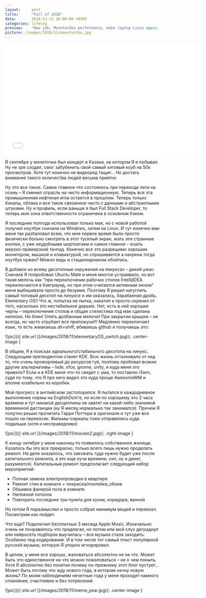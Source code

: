 ```yaml
---
layout:     post
title:      "Fall of 2018"
date:       2018-11-12 20:00:00 +0300
categories: lifelog
preview:    "New job, Monetochka performance, make laptop Linux again, squatters leaving and the next degree of freedom"
picture: /images/2018/11/monetochka.jpg
---
```

<style>.some-intend { margin-bottom: 10px; } </style>

<div class="video-wrapper full-container some-intend">
    <iframe src="//coub.com/embed/1fdnil?muted=false&autostart=false&originalSize=false&startWithHD=false" allowfullscreen frameborder="0" width="640" height="360" allow="autoplay" id="goodmood"></iframe>
</div>

В сентябре у монеточки был концерт в Казани, на котором Я и побывал. Ну не зря сходил, смог забубенить свой самый хитовый коуб на 50к просмотров. Хотя тут конечно не видеоряд тащит... Но достать внимание такого количества людей весьма приятно

Ну это все такое. Самое главное что состоялось при переходе лета на осень – Я сменил отрасль на чисто информационную. Теперь вся эта промышленная нефтяная игла остается в прошлом. Теперь только бэкапы, облака и все такое связанное чисто с данными и абстрактными штуками. Ну и профиль, если раньше я был Full Stack Developer, то теперь моя зона ответственности ограничена в основном бэком.

Я последние полгода использовал только мак, но с новой работой получил ноутбук сначала на Windows, затем на Linux. И тут конечно мак меня так разбаловал всем, что мне первое время было просто физически больно смотреть в этот тусклый экран, жать эти странные кнопки, с уже неудобными шорткатами и самое главное – юзать мерзко-примерзкий тачпад. Конечно все это разрешимо хорошим монитором, мышкой и клавиатурой, но спрашивается а нахрена тогда ноутбук нужен? Можно ведь и стационарником обойтись. 

В добавок ко всему десктопные окружения на линуксах – дикий ужас. Сначала Я попробовал Ubuntu Mate и меня многое устраивало, но вот такая мелочь как "при переключении рабочих столов IntellijIDEA переключается в бэкграунд, но при этом считается активным окном" меня выбешивала просто до безумия. Поэтому Я решил нагуглить самый топовый десктоп на линуксе и им оказалась, барабанная дробь, Elementary OS!! Что ж, попытка не пытка, накатил и просто охренел от того, насколько это нестабильное дерьмо. Нет, есть в ней хорошие черты – переключение столов и общая стилистика под мак сделана неплохо. Но блин! Опять долбанные мелочи! При закрытии крышки – не всегда, но часто отрубает все приложухи!!! Медленно переключает язык, то есть жмакаешь alt+shift, вбиваешь github и получаешь это:

![pic]({{ site.url }}/images/2018/11/elementaryOS_switch.jpg){: .center-image }

В общем, Я в поисках идеального/стабильного десктопа на линукс. Следующим претендентом станет KDE. Всю жизнь отталкивало от кед то, что очень прожорливый до ресурсов гуй, поэтому пробовал всякие другие альтернативы – lxde, xfce, gnome, unity, и куда меня это привело? Если и в KDE меня что-то сведет с ума, то поставлю i3wm, судя по тому, что Я про него видел это куда проще AwesomeWM и вполне юзабельно из коробки. 

Мой прогресс в английском застопорился. Я пытался в каждодневное выполнение нормы на EnglishDom'e, но если по хорошему это 2 часа времени и тут никакой дисциплины не хватит на какой-либо значимой временной дистанции (ну Я месяц нормально так занимался). Причем Я попутно решил прочитать Гарри Поттера в оригинале и тут уже все пошло на перекосяк. Фильмы-сериалы тоже отправились куда подальше (хотя и несправедливо)

![pic]({{ site.url }}/images/2018/11/movein2.jpg){: .right-image }

К концу октября у меня наконец-то появилось собственное жилище. Казалось бы это все прекрасно, только всего лишь нужно проделать ремонт. На деле оказалось, что заезжать туда нужно будет уже после капитального ремонта, а это еще куча времени, сил, ну и денег, разумеется). Капитальный ремонт предполагает следующий набор мероприятий:

- Полная замена электропроводки в квартире 
- Ремонт стен в комнате + покраска/поклейка_обоев
- Обшивка фанерой пола в комнате
- Натяжной потолок
- Повторить последние три пункта для кухни, коридора, ванной

Но потом Я поразмыслил и просто собрал минимум вещей и переехал. Посмотрим как пойдет. 

Что еще? Подключил бесплатные 3 месяца Apple Music. Изначально очень не понравилось что предлагал, но потом или мой слух деграднул или нейросеть подборок выучилась – вся музыка стала заходить. Особенно под кодирование. И в том числе тот самый пласт популярной русской музыки, которую Я упорно игнорировал. 

В целом, у меня все хорошо, жаловаться абсолютно не на что. Может быть это единственное на что можно пожаловаться – не о чем поныть. Хотя Я абсолютно без понятия почему по-прежнему этот блог пустует... Может быть потому что жду нового года, в котором начну новую жизнь? По моим наблюдениям нечетные года у меня проходят намного спокойнее, счастливее и без потрясений.

![pic]({{ site.url }}/images/2018/11/meme_year.jpg){: .center-image }